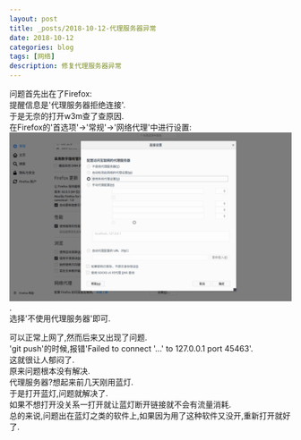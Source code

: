 ```yaml
---
layout: post
title: _posts/2018-10-12-代理服务器异常
date: 2018-10-12
categories: blog
tags: [网络]
description: 修复代理服务器异常
---
```


问题首先出在了Firefox:  
提醒信息是'代理服务器拒绝连接'.  
于是无奈的打开w3m查了查原因.  
在Firefox的'首选项'->'常规'->'网络代理'中进行设置:  
![firefox](/post-img/2018-10-12-ff.png).  
选择'不使用代理服务器'即可.  

可以正常上网了,然而后来又出现了问题.  
'git push'的时候,报错'Failed to connect '...' to 127.0.0.1 port 45463'.  
这就很让人郁闷了.  
原来问题根本没有解决.  
代理服务器?想起来前几天刚用蓝灯.  
于是打开蓝灯,问题就解决了.  
如果不想打开没关系一打开就让蓝灯断开链接就不会有流量消耗.  
总的来说,问题出在蓝灯之类的软件上,如果因为用了这种软件又没开,重新打开就好了.  
